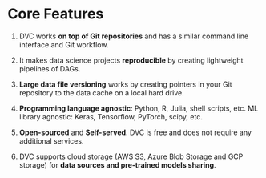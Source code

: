 # Core Features

1. DVC works **on top of Git repositories** and has a similar command line
   interface and Git workflow.

2. It makes data science projects **reproducible** by creating lightweight
   pipelines of DAGs.

3. **Large data file versioning** works by creating pointers in your Git
   repository to the data cache on a local hard drive.

4. **Programming language agnostic**: Python, R, Julia, shell scripts, etc. ML
   library agnostic: Keras, Tensorflow, PyTorch, scipy, etc.

5. **Open-sourced** and **Self-served**. DVC is free and does not require any
   additional services.

6. DVC supports cloud storage (AWS S3, Azure Blob Storage and GCP storage) for
   **data sources and pre-trained models sharing**.
